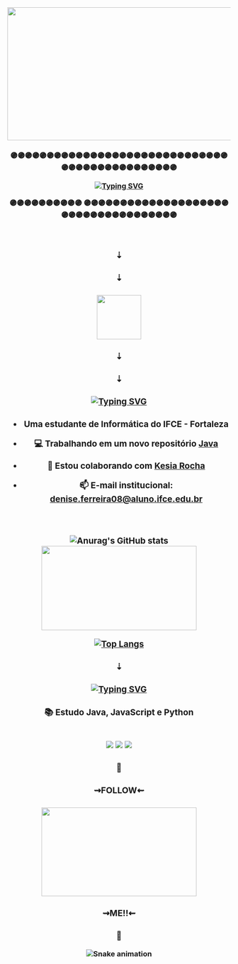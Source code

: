 <div align= center>
<img height = 300 width = 850 src= "https://user-images.githubusercontent.com/124710256/224447776-13be37fc-fa4f-4a3d-be91-b4844e931d57.jpg"/>
</div>







<h3 align = center>
 
🟣🟣🟣🟣🟣🟣🟣🟣🟣🟣🟣🟣🟣🟣🟣🟣🟣🟣🟣🟣🟣🟣🟣🟣🟣🟣🟣🟣🟣🟣🟣🟣🟣🟣🟣🟣🟣🟣🟣🟣🟣🟣🟣🟣🟣🟣
 
 
 <a href="https://git.io/typing-svg"><img src="https://readme-typing-svg.herokuapp.com?font=Futura&size=30&duration=2500&pause=1500&color=C93CCF&center=true&vCenter=true&width=500&height=100&lines=HI!+MY+NAME+IS+DENISE+FERREIRA;SEJA+BEM-VINDO!!!" alt="Typing SVG" /></a>


🟣🟣🟣🟣🟣🟣🟣🟣🟣🟣
🟣🟣🟣🟣🟣🟣🟣🟣🟣🟣🟣🟣🟣🟣🟣🟣🟣🟣🟣🟣🟣🟣🟣🟣🟣🟣🟣🟣🟣🟣🟣🟣🟣🟣🟣🟣

 <div style="display: inline_block"><br>
 <h3 align = center> ⇣ </h3>
  <h3 align = center> ⇣ </h3>
  
   
   
  <h3 align = "center"> <img height = 100 widht = 200 src = "https://user-images.githubusercontent.com/124710256/224484412-a8d44798-2183-441e-ad8d-78a0d5ef08c8.gif"/> </h3>
   
  
   
  <h3 align = center> ⇣ </h3>
  <h3 align = center> ⇣ </h3>
 
 
 <h3 align="center">  
<a href="https://git.io/typing-svg"><img src="https://readme-typing-svg.herokuapp.com?font=Fira+Code&size=43&pause=1000&color=4C53F7&width=310&height=100&lines=QUEM+SOU+EU%3F" alt="Typing SVG" /></a> </h3>
  
 
 <h3 align = center>
  
-  Uma estudante de Informática do IFCE - Fortaleza 
  
- 💻 Trabalhando em um novo repositório [Java](https://github.com/DeniseFer/TrabalhoPOO_2023.1)

- 👯 Estou colaborando com [Kesia Rocha](https://github.com/KesiaRocha)

- 📫 E-mail institucional: denise.ferreira08@aluno.ifce.edu.br
  </h3>
  
  <h3 align = center>
<div style="display: inline_block"><br>
 
 
![Anurag's GitHub stats](https://github-readme-stats.vercel.app/api?username=DeniseFer&show_icons=true&theme=radical)
 <img height = 190 width = 350 src = "https://user-images.githubusercontent.com/124710256/224452495-12cffa35-ccf5-47eb-abb8-66796ed080e4.gif" />


 </div>
 
[![Top Langs](https://github-readme-stats.vercel.app/api/top-langs/?username=DeniseFer&hide_progress=true&theme=radical)](https://github.com/DeniseFer/github-readme-stats)
 
 <h3 align = center>
  
 
<h3 align = center> ⇣ </h3>
  
 <h3 align="center"> <a href="https://git.io/typing-svg"><img src="https://readme-typing-svg.herokuapp.com?font=Fira+Code&size=43&pause=1000&color=4C53F7&width=270&height=100&lines=LINGUAGENS" alt="Typing SVG" /></a> </h3>


 
 <h3 align="center">
 

📚 Estudo Java, JavaScript e Python
  <div style="display: inline_block"><br>
 <link rel="stylesheet" href="https://img.shields.io/badge/Java-ED8B00?style=for-the-badge&logo=openjdk&logoColor=white">
 <img src="https://img.shields.io/badge/Java-ED8B00?style=for-the-badge&logo=openjdk&logoColor=white" />
 <img src="https://img.shields.io/badge/-JavaScript-0D1117?style=for-the-badge&logo=javascript&labelColor=0D1117&textColor=0D1117" />
 <img src="https://img.shields.io/badge/-python-0D1117?style=for-the-badge&logo=python&logoColor=1572B6&labelColor=0D1117" />
          
</div>    
  

  
  

   <h3 align = center>💫</h3>
   <h3 align = center>⇝FOLLOW⇜</h3>
  
<h3 align = center> <img height = 200 width= 350 src ="https://user-images.githubusercontent.com/124710256/224483869-08aee5c6-8b00-45b6-98b9-1e5d1759619c.gif" /> </h3>
  
   <h3 align = center>⇝ME!!⇜</h3>
  <h3 align = center>💫</h3>
 
  ![Snake animation](https://github.com/LuigiGF/LuigiGF/blob/output/github-contribution-grid-snake.svg)

 
